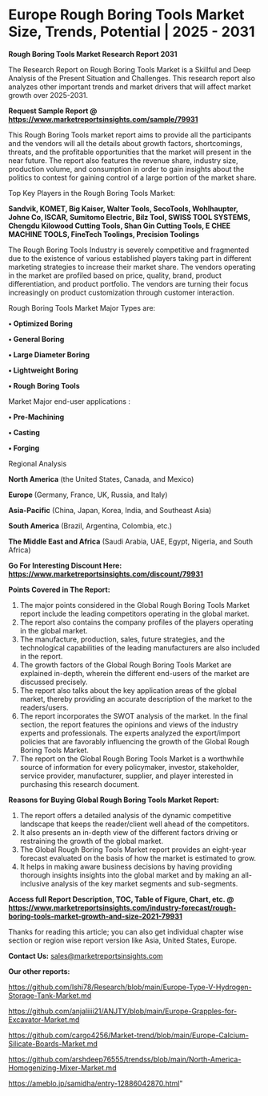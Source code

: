# Europe Rough Boring Tools Market Size, Trends, Potential | 2025 - 2031

<strong>Rough Boring Tools Market Research Report 2031</strong>

The Research Report on Rough Boring Tools Market is a Skillful and Deep Analysis of the Present Situation and Challenges. This research report also analyzes other important trends and market drivers that will affect market growth over 2025-2031.

<strong>Request Sample Report @ <a href=https://www.marketreportsinsights.com/sample/79931>https://www.marketreportsinsights.com/sample/79931</a></strong>

This Rough Boring Tools market report aims to provide all the participants and the vendors will all the details about growth factors, shortcomings, threats, and the profitable opportunities that the market will present in the near future. The report also features the revenue share, industry size, production volume, and consumption in order to gain insights about the politics to contest for gaining control of a large portion of the market share.

Top Key Players in the Rough Boring Tools Market:

<strong>Sandvik, KOMET, Big Kaiser, Walter Tools, SecoTools, Wohlhaupter, Johne Co, ISCAR, Sumitomo Electric, Bilz Tool, SWISS TOOL SYSTEMS, Chengdu Kilowood Cutting Tools, Shan Gin Cutting Tools, E CHEE MACHINE TOOLS, FineTech Toolings, Precision Toolings</strong>

The Rough Boring Tools Industry is severely competitive and fragmented due to the existence of various established players taking part in different marketing strategies to increase their market share. The vendors operating in the market are profiled based on price, quality, brand, product differentiation, and product portfolio. The vendors are turning their focus increasingly on product customization through customer interaction.

Rough Boring Tools Market Major Types are:

<strong>• Optimized Boring

• General Boring

• Large Diameter Boring

• Lightweight Boring

• Rough Boring Tools</strong>

Market Major end-user applications :

<strong>• Pre-Machining

• Casting

• Forging</strong>

Regional Analysis

</u><strong><b>North America</b></strong> (the United States, Canada, and Mexico)

<strong><b>Europe </b></strong>(Germany, France, UK, Russia, and Italy)

<strong><b>Asia-Pacific</b></strong> (China, Japan, Korea, India, and Southeast Asia)

<strong><b>South America</b></strong> (Brazil, Argentina, Colombia, etc.)

<strong><b>The Middle East and Africa</b></strong> (Saudi Arabia, UAE, Egypt, Nigeria, and South Africa)

<strong>Go For Interesting Discount Here: <a href=https://www.marketreportsinsights.com/discount/79931>https://www.marketreportsinsights.com/discount/79931</a></strong>

<strong>Points Covered in The Report:</strong>
<ol>
  <li>The major points considered in the Global Rough Boring Tools Market report include the leading competitors operating in the global market.</li>
  <li>The report also contains the company profiles of the players operating in the global market.</li>
  <li>The manufacture, production, sales, future strategies, and the technological capabilities of the leading manufacturers are also included in the report.</li>
  <li>The growth factors of the Global Rough Boring Tools Market are explained in-depth, wherein the different end-users of the market are discussed precisely.</li>
  <li>The report also talks about the key application areas of the global market, thereby providing an accurate description of the market to the readers/users.</li>
  <li>The report incorporates the SWOT analysis of the market. In the final section, the report features the opinions and views of the industry experts and professionals. The experts analyzed the export/import policies that are favorably influencing the growth of the Global Rough Boring Tools Market.</li>
  <li>The report on the Global Rough Boring Tools Market is a worthwhile source of information for every policymaker, investor, stakeholder, service provider, manufacturer, supplier, and player interested in purchasing this research document.</li>
</ol>
<strong>Reasons for Buying Global Rough Boring Tools Market Report:</strong>

<ol>
  <li>The report offers a detailed analysis of the dynamic competitive landscape that keeps the reader/client well ahead of the competitors.</li>
  <li>It also presents an in-depth view of the different factors driving or restraining the growth of the global market.</li>
  <li>The Global Rough Boring Tools Market report provides an eight-year forecast evaluated on the basis of how the market is estimated to grow.</li>
  <li>It helps in making aware business decisions by having providing thorough insights insights into the global market and by making an all-inclusive analysis of the key market segments and sub-segments.</li>
</ol>
<strong>Access full Report Description, TOC, Table of Figure, Chart, etc. @ <a href=https://www.marketreportsinsights.com/industry-forecast/rough-boring-tools-market-growth-and-size-2021-79931>https://www.marketreportsinsights.com/industry-forecast/rough-boring-tools-market-growth-and-size-2021-79931</a></strong>


Thanks for reading this article; you can also get individual chapter wise section or region wise report version like Asia, United States, Europe.

<strong>Contact Us:</strong>
sales@marketreportsinsights.com

<strong>Our other reports:</strong>

<a href=https://github.com/Ishi78/Research/blob/main/Europe-Type-V-Hydrogen-Storage-Tank-Market.md>https://github.com/Ishi78/Research/blob/main/Europe-Type-V-Hydrogen-Storage-Tank-Market.md</a>

<a href=https://github.com/anjaliiii21/ANJTY/blob/main/Europe-Grapples-for-Excavator-Market.md>https://github.com/anjaliiii21/ANJTY/blob/main/Europe-Grapples-for-Excavator-Market.md</a>

<a href=https://github.com/cargo4256/Market-trend/blob/main/Europe-Calcium-Silicate-Boards-Market.md>https://github.com/cargo4256/Market-trend/blob/main/Europe-Calcium-Silicate-Boards-Market.md</a>

<a href=https://github.com/arshdeep76555/trendss/blob/main/North-America-Homogenizing-Mixer-Market.md>https://github.com/arshdeep76555/trendss/blob/main/North-America-Homogenizing-Mixer-Market.md</a>

<a href=https://ameblo.jp/samidha/entry-12886042870.html>https://ameblo.jp/samidha/entry-12886042870.html</a>"
